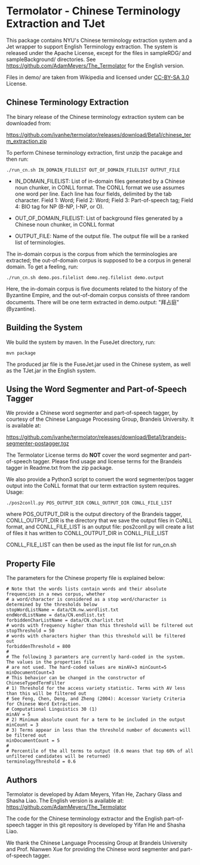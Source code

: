 # Termolator - Chinese Terminology Extraction and TJet

This package contains NYU's Chinese terminology extraction system and a Jet wrapper to support English Terminology extraction. The system is released under the Apache License, except for the files in sampleRDG/ and sampleBackground/ directories. See https://github.com/AdamMeyers/The_Termolator for the English version.

Files in demo/ are taken from Wikipedia and licensed under [CC-BY-SA 3.0](https://creativecommons.org/licenses/by-sa/3.0/) License.

## Chinese Terminology Extraction

The binary release of the Chinese terminology extraction system can be downloaded from:

https://github.com/ivanhe/termolator/releases/download/Beta1/chinese_term_extraction.zip

To perform Chinese terminology extraction, first unzip the pacakge and then run: 

    ./run_cn.sh IN_DOMAIN_FILELIST OUT_OF_DOMAIN_FILELIST OUTPUT_FILE

* IN_DOMAIN_FILELIST: List of in-domain files generated by a Chinese noun chunker, in CONLL format. The CONLL format we use assumes one word per line. Each line has four fields, delimited by the tab character. Field 1: Word; Field 2: Word; Field 3: Part-of-speech tag; Field 4: BIO tag for NP (B-NP, I-NP, or O).

* OUT_OF_DOMAIN_FILELIST: List of background files generated by a Chinese noun chunker, in CONLL format

* OUTPUT_FILE: Name of the output file. The output file will be	a ranked list of terminologies. 

The in-domain corpus is the corpus from which the terminologies are extracted; the out-of-domain corpus is supposed to be a corpus in general domain. To get a feeling, run:

    ./run_cn.sh demo.pos.filelist demo.neg.filelist demo.output
    
Here, the in-domain corpus is five documents related to the history of the Byzantine Empire, and the out-of-domain corpus consists of three random documents. There will be one term extracted in demo.output: "拜占庭" (Byzantine).

## Building the System

We build the system by maven. In the FuseJet directory, run:

    mvn package

The produced jar file is the FuseJet.jar used in the Chinese system, as well as the TJet.jar in the English system. 

## Using the Word Segmenter and Part-of-Speech Tagger

We provide a Chinese word segmenter and part-of-speech tagger, by courtesy of the Chinese Language Processing Group, Brandeis University. It is available at:

https://github.com/ivanhe/termolator/releases/download/Beta1/brandeis-segmenter-postagger.tgz

The Termolator License terms do __NOT__ cover the word segmenter and part-of-speech tagger. Please find usage and license terms for the Brandeis tagger in Readme.txt from the zip package.

We also provide a Python3 script to convert the word segmenter/pos tagger output into the CoNLL format that our term extraction system requires. Usage:

    ./pos2conll.py POS_OUTPUT_DIR CONLL_OUTPUT_DIR CONLL_FILE_LIST

where POS_OUTPUT_DIR is the output directory of the Brandeis tagger, CONLL_OUTPUT_DIR is the directory that we save the output files in CoNLL format, and 
CONLL_FILE_LIST is an output file: pos2conll.py will create a list of files it has written to CONLL_OUTPUT_DIR in CONLL_FILE_LIST

CONLL_FILE_LIST can then be used as the input file list for run_cn.sh

## Property File

The parameters for the Chinese property file is explained below:

    # Note that the words lists contain words and their absolute frequencies in a news corpus, whether
    # a word/character is considered as a stop word/character is determined by the thresholds below
    stopWordListName = data/CN.nw.wordlist.txt
    endWordListName = data/CN.endlist.txt
    forbiddenCharListName = data/CN.charlist.txt
    # words with frequency higher than this threshold will be filtered out
    stopThreshold = 50
    # words with characters higher than this threshold will be filtered out
    forbiddenThreshold = 800
    #
    # The following 3 paramters are currently hard-coded in the system. The values in the properties file
    # are not used. The hard-coded values are minAV=3 minCount=5 minDocumentCount=3
    # This behavior can be changed in the constructor of ChineseTypedTermFilter
    # 1) Threshold for the access variety statistic. Terms with AV less than this will be filtered out
    # See Feng, Chen, Deng, and Zheng (2004): Accessor Variety Criteria for Chinese Word Extraction.
    # Computational Linguistics 30 (1)
    minAV = 5
    # 2) Minimum absolute count for a term to be included in the output
    minCount = 3
    # 3) Terms appear in less than the threshold number of documents will be filtered out 
    minDocumentCount = 5
    # 
    # Percentile of the all terms to output (0.6 means that top 60% of all unfiltered candidates will be returned)
    terminologyThreshold = 0.6


## Authors

Termolator is developed by Adam Meyers, Yifan He, Zachary Glass and Shasha Liao. The English version is available at: https://github.com/AdamMeyers/The_Termolator

The code for the Chinese terminology extractor and the English part-of-speech tagger in this git repository is developed by Yifan He and Shasha Liao.

We thank the Chinese Language Processing Group at Brandeis University and Prof. Nianwen Xue for providing the Chinese word segmenter and part-of-speech tagger.
